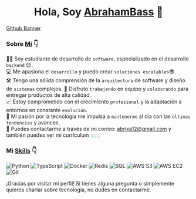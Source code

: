 <div align="center">
  <h1 align="center">Hola, Soy <a href="https://github.com/AbrahamBass/AbrahamBass">AbrahamBass</a> 👋</h1>
</div>

[Github Banner](https://github.com/Jaydeep-Yadav/Jaydeep-Yadav/blob/main/banner.png)

<div>
  <h3>Sobre <a href="https://github.com/AbrahamBass/AbrahamBass">Mi</a> 👇</h1>
</div>

👨‍💻 Soy estudiante de desarrollo de `software`, especializado en el desarrollo `backend` 😊.\
💻 Me apasiona el `desarrollo` y puedo crear `soluciones escalables`😎.\
🛠️ Tengo una sólida comprensión de la `arquitectura` de software y diseño de `sistemas` complejos.
🤝 Disfruto `trabajando` en equipo y `colaborando` para entregar productos de alta calidad.\
📈 Estoy comprometido con el crecimiento `profesional` y la adaptación a entornos en constante `evolución`.\
🚀 Mi pasión por la tecnología me impulsa a `mantenerme` al día con las `últimas tendencias` y avances.\
📧 Puedes contactarme a través de mi correo: <span style="color: lightblue; text-decoration: underline; text-decoration-color: lightblue;">abrixa12@gmail.com</span> y también puedes ver mi currículum <a href="https://www.link-a-tu-curriculum.com" style="color: lightblue; text-decoration: underline; text-decoration-color: lightblue;">aquí</a>

<div>
  <h3>Mi <a href="https://github.com/AbrahamBass/AbrahamBass">Skills</a> 👇</h1>
</div>

![Python](https://img.shields.io/badge/Python-3776AB?style=for-the-badge&logo=python&logoColor=white)
![TypeScript](https://img.shields.io/badge/TypeScript-3178C6?style=for-the-badge&logo=typescript&logoColor=white)
![Docker](https://img.shields.io/badge/Docker-2496ED?style=for-the-badge&logo=docker&logoColor=white)
![Redis](https://img.shields.io/badge/Redis-DC382D?style=for-the-badge&logo=redis&logoColor=white)
![SQL](https://img.shields.io/badge/SQL-4479A1?style=for-the-badge&logo=sql&logoColor=white)
![AWS S3](https://img.shields.io/badge/AWS_S3-569A31?style=for-the-badge&logo=amazon-s3&logoColor=white)
![AWS EC2](https://img.shields.io/badge/AWS_EC2-FF9900?style=for-the-badge&logo=amazon-ec2&logoColor=white)
![Git](https://img.shields.io/badge/Git-F05032?style=for-the-badge&logo=git&logoColor=white)

¡Gracias por visitar mi perfil! Si tienes alguna pregunta o simplemente quieres charlar sobre tecnología, no dudes en contactarme.
